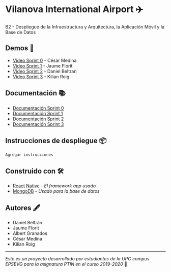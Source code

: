 # Vilanova International Airport ✈️
B2 - Despliegue de la Infraestructura y Arquitectura, la Aplicación Móvil y la Base de Datos

## Demos 🎥

* [Video Sprint 0](https://drive.google.com/open?id=1IL0Cm7Gx_pOkOvEvSFIGAUIq5BHkQCQj) - César Medina
* [Video Sprint 1](https://drive.google.com/file/d/1rLIhgjQCYP48PVjyF5CWLQ8j6VBG7Ldb/view?usp=sharing) - Jaume Florit
* [Video Sprint 2](https://drive.google.com/open?id=1ranAM1vpanqj37zv4GLwkyK12RWs6z42) - Daniel Beltran
* [Video Sprint 3](https://drive.google.com/drive/u/0/folders/1wKsMdtyWNljN73U3ErywSdwSSM0juTck) - Kilian Roig

## Documentación 📚

* [Documentación Sprint 0](https://github.com/PTIN2020/B2/blob/master/Wiki/Documentaci%C3%B3n-S0.pdf)
* [Documentación Sprint 1](https://github.com/PTIN2020/B2/blob/master/Wiki/Documentaci%C3%B3n-S1.pdf)
* [Documentación Sprint 2](https://github.com/PTIN2020/B2/blob/master/Wiki/Documentaci%C3%B3n-S2.pdf)
* [Documentación Sprint 3](https://github.com/PTIN2020/B2/blob/master/Wiki/Documentaci%C3%B3n-S3.pdf)

## Instrucciones de despliegue 📦

```
Agregar instrucciones
```

## Construido con 🛠️

* [React Native](https://reactnative.dev/) - _El framework app usado_
* [MongoDB](https://www.mongodb.com/es) - _Usado para la base de datos_

## Autores 🖋

* Daniel Beltrán
* Jaume Florit
* Albert Granados
* César Medina
* Kilian Roig

---

_Este es un proyecto desarrollado por estudiantes de la UPC campus EPSEVG para la asignatura PTIN en el curso 2019-2020_ 🚀
